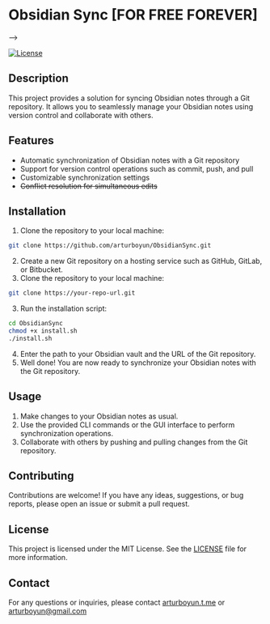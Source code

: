 # Obsidian Sync [FOR FREE FOREVER]

<!-- [![Coverage](https://img.shields.io/codecov/c/github/your-username/your-repo.svg)](https://codecov.io/gh/your-username/your-repo)
[![Dependencies](https://img.shields.io/david/your-username/your-repo.svg)](https://david-dm.org/your-username/your-repo)
[![DevDependencies](https://img.shields.io/david/dev/your-username/your-repo.svg)](https://david-dm.org/your-username/your-repo?type=dev)
[![GitHub Issues](https://img.shields.io/github/issues/your-username/your-repo.svg)](https://test.com) --> -->

[![License](https://img.shields.io/badge/license-MIT-blue.svg)](LICENSE)

## Description

This project provides a solution for syncing Obsidian notes through a Git repository. It allows you to seamlessly manage your Obsidian notes using version control and collaborate with others.

## Features

- Automatic synchronization of Obsidian notes with a Git repository
- Support for version control operations such as commit, push, and pull
- Customizable synchronization settings
- ~~Conflict resolution for simultaneous edits~~

## Installation

1. Clone the repository to your local machine:

```bash
git clone https://github.com/arturboyun/ObsidianSync.git
```

2. Create a new Git repository on a hosting service such as GitHub, GitLab, or Bitbucket.
3. Clone the repository to your local machine:

```bash
git clone https://your-repo-url.git
```

3. Run the installation script:

```bash
cd ObsidianSync
chmod +x install.sh
./install.sh
```

4. Enter the path to your Obsidian vault and the URL of the Git repository.
5. Well done! You are now ready to synchronize your Obsidian notes with the Git repository.

## Usage

1. Make changes to your Obsidian notes as usual.
2. Use the provided CLI commands or the GUI interface to perform synchronization operations.
3. Collaborate with others by pushing and pulling changes from the Git repository.

## Contributing

Contributions are welcome! If you have any ideas, suggestions, or bug reports, please open an issue or submit a pull request.

## License

This project is licensed under the MIT License. See the [LICENSE](LICENSE) file for more information.

## Contact

For any questions or inquiries, please contact [arturboyun.t.me](https://arturboyun.t.me) or [arturboyun@gmail.com](mailto:arturboyun@gmail.com)
